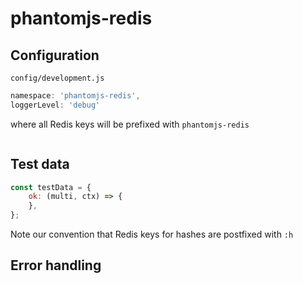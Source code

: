 # phantomjs-redis



## Configuration

`config/development.js`
```javascript
namespace: 'phantomjs-redis',
loggerLevel: 'debug'
```
where all Redis keys will be prefixed with `phantomjs-redis`

```javascript
```

## Test data

```javascript
const testData = {
    ok: (multi, ctx) => {
    },
};
```

Note our convention that Redis keys for hashes are postfixed with `:h`


## Error handling

```javascript
```
